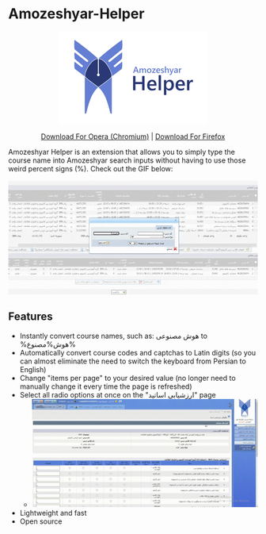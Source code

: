 # Amozeshyar-Helper

<p align="center">
  <img src="https://raw.githubusercontent.com/amirrezap/amirrezap.github.io/main/amozeshyar-helper/assets/header.png"/>
</p>

<p align="center">
  <a href="https://github.com/amirrezap/amozeshyar-helper/releases/download/v1.0.1/amozeshyar-helper-1.0.1.crx">Download For Opera (Chromium)</a>
  |
  <a href="https://github.com/amirrezap/amozeshyar-helper/releases/download/v1.0.1/amozeshyar-helper-1.0.1.xpi">Download For Firefox</a>
</p>

Amozeshyar Helper is an extension that allows you to simply type the course name into Amozeshyar search inputs without having to use those weird percent signs (%). Check out the GIF below:

![](https://raw.githubusercontent.com/amirrezap/amirrezap.github.io/main/amozeshyar-helper/assets/amozeshyar-helper.gif)


## Features

- Instantly convert course names, such as: هوش مصنوعی to %هوش%مصنوع%
- Automatically convert course codes and captchas to Latin digits (so you can almost eliminate the need to switch the keyboard from Persian to English)
- Change "items per page" to your desired value (no longer need to manually change it every time the page is refreshed)
- Select all radio options at once on the "ارزشیابی اساتید" page
  - ![](https://raw.githubusercontent.com/amirrezap/amirrezap.github.io/main/amozeshyar-helper/assets/studentProffEvaluation.gif)
- Lightweight and fast
- Open source